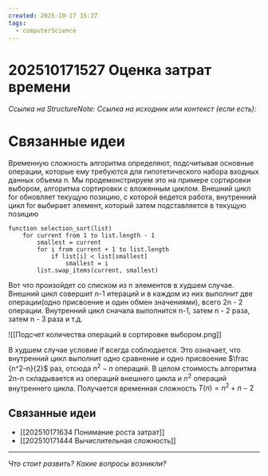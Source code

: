 ```yaml
---
created: 2025-10-17 15:27
tags:
  - computerScience
---
```

# 202510171527 Оценка затрат времени

*Ссылка на StructureNote:*
*Ссылка на исходник или контекст (если есть):* 

# Связанные идеи

Временную сложность алгоритма определяют, подсчитывая основные операции, которые ему требуются для гипотетического набора входных данных объема n. Мы продемонстрируем это на примере сортировки выбором, алгоритма сортировки с вложенным циклом. Внешний цикл for обновляет текущую позицию, с которой ведется работа, внутренний цикл for выбирает элемент, который затем подставляется в текущую позицию

```pseudocode
function selection_sort(list)
    for current from 1 to list.length - 1
        smallest = current
        for i from current + 1 to list.length
            if list[i] < list[smallest]
                smallest = i
        list.swap_items(current, smallest)
```

 Вот что произойдет со списком из n элементов в худшем случае. Внешний цикл совершит n-1 итераций и в каждом из них выполнит две операции(одно присвоение и один обмен значениями), всего 2n - 2 операции. Внутренний цикл сначала выполнится n-1, затем n - 2 раза, затем n - 3 раза и т.д.

 ![[Подсчет количества операций в сортировке выбором.png]]

В худшем случае условие if всегда соблюдается. Это означает, что внутренний цикл выполнит одно сравнение и одно присвоение $\frac {n^2-n}{2}$  раз, отсюда $n^2 - n$ операций. В целом стоимость алгоритма 2n-n складывается из операций внешнего цикла и $n^2$ операций внутреннего цикла. Получается временная сложность $T(n)= n^2 + n - 2$ 

## Связанные идеи

- [[202510171634 Понимание роста затрат]]
- [[202510171444 Вычислительная сложность]]
---

*Что стоит развить? Какие вопросы возникли?*
